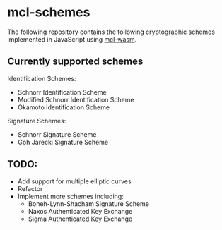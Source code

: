 # mcl-schemes

The following repository contains the following cryptographic schemes implemented in JavaScript using [mcl-wasm](https://github.com/herumi/mcl-wasm).

## Currently supported schemes

Identification Schemes:
* Schnorr Identification Scheme
* Modified Schnorr Identification Scheme
* Okamoto Identification Scheme

Signature Schemes:
* Schnorr Signature Scheme
* Goh Jarecki Signature Scheme


## TODO:
* Add support for multiple elliptic curves
* Refactor
* Implement more schemes including:
  * Boneh-Lynn-Shacham Signature Scheme
  * Naxos Authenticated Key Exchange
  * Sigma Authenticated Key Exchange

